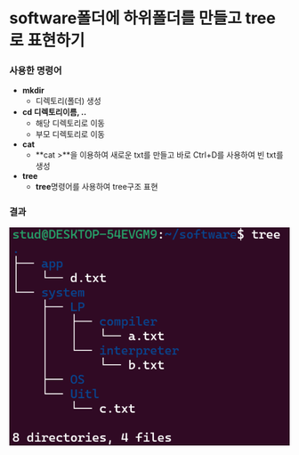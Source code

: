 # software폴더에 하위폴더를 만들고 tree로 표현하기

### 사용한 명령어
- **mkdir**
  - 디렉토리(폴더) 생성
- **cd 디렉토리이름, ..**
  - 해당 디렉토리로 이동
  - 부모 디렉토리로 이동
- **cat**
  - **cat >**을 이용하여 새로운 txt를 만들고 바로 Ctrl+D를 사용하여 빈 txt를 생성
- **tree**
  - **tree**명령어를 사용하여 tree구조 표현

 ### 결과
![software 폴더에 올려놨습니다.](software/software%20tree.png)
